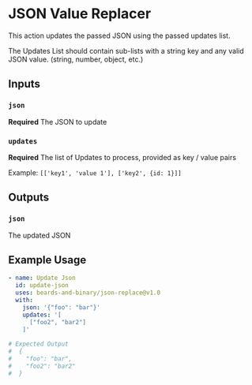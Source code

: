 # JSON Value Replacer

This action updates the passed JSON using the passed updates list.

The Updates List should contain sub-lists with a string key and any valid JSON value. (string, number, object, etc.)

## Inputs

### `json`
**Required** The JSON to update

### `updates`
**Required** The list of Updates to process, provided as key / value pairs

Example: `[['key1', 'value 1'], ['key2', {id: 1}]]`

## Outputs
### `json`
The updated JSON

## Example Usage
```yaml
- name: Update Json
  id: update-json
  uses: beards-and-binary/json-replace@v1.0
  with:
    json: '{"foo": "bar"}'
    updates: '[
      ["foo2", "bar2"]
    ]'
    
# Expected Output
#  {
#    "foo": "bar",
#    "foo2": "bar2"
#  }
```
